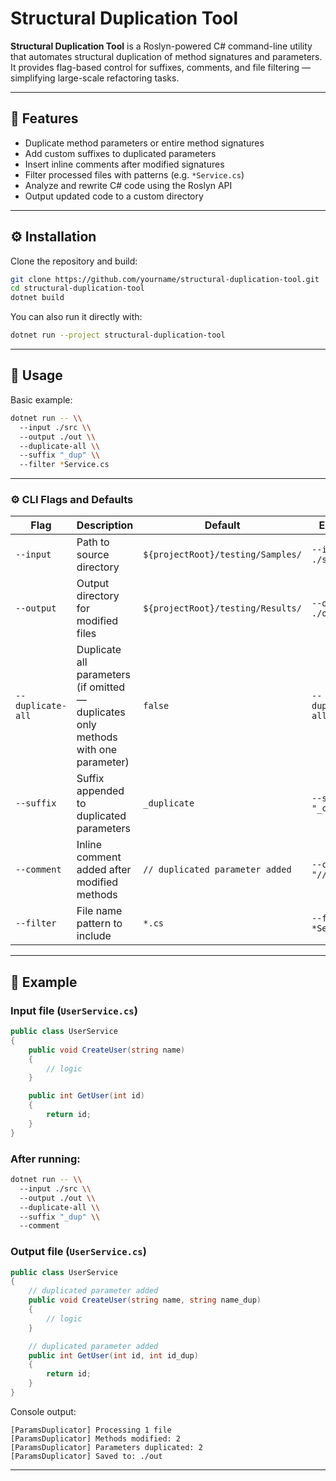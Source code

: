 # Structural Duplication Tool

**Structural Duplication Tool** is a Roslyn-powered C# command-line utility that automates structural duplication of method signatures and parameters.  
It provides flag-based control for suffixes, comments, and file filtering — simplifying large-scale refactoring tasks.

---

## 🚀 Features

- Duplicate method parameters or entire method signatures
- Add custom suffixes to duplicated parameters
- Insert inline comments after modified signatures
- Filter processed files with patterns (e.g. `*Service.cs`)
- Analyze and rewrite C# code using the Roslyn API
- Output updated code to a custom directory

---

## ⚙️ Installation

Clone the repository and build:

```bash
git clone https://github.com/yourname/structural-duplication-tool.git
cd structural-duplication-tool
dotnet build
```

You can also run it directly with:

```bash
dotnet run --project structural-duplication-tool
```

---

## 🧩 Usage

Basic example:

```bash
dotnet run -- \\
  --input ./src \\
  --output ./out \\
  --duplicate-all \\
  --suffix "_dup" \\
  --filter *Service.cs
```

---

### ⚙️ CLI Flags and Defaults

| Flag | Description | Default | Example |
|------|--------------|----------|----------|
| `--input` | Path to source directory | `${projectRoot}/testing/Samples/` | `--input ./src` |
| `--output` | Output directory for modified files | `${projectRoot}/testing/Results/` | `--output ./out` |
| `--duplicate-all` | Duplicate all parameters (if omitted — duplicates only methods with one parameter) | `false` | `--duplicate-all` |
| `--suffix` | Suffix appended to duplicated parameters | `_duplicate` | `--suffix "_copy"` |
| `--comment` | Inline comment added after modified methods | `// duplicated parameter added` | `--comment "// dup"` |
| `--filter` | File name pattern to include | `*.cs` | `--filter *Service.cs` |

---

## 🧠 Example

### Input file (`UserService.cs`)

```csharp
public class UserService
{
    public void CreateUser(string name)
    {
        // logic
    }

    public int GetUser(int id)
    {
        return id;
    }
}
```

### After running:
```bash
dotnet run -- \\
  --input ./src \\
  --output ./out \\
  --duplicate-all \\
  --suffix "_dup" \\
  --comment
```

### Output file (`UserService.cs`)

```csharp
public class UserService
{
    // duplicated parameter added
    public void CreateUser(string name, string name_dup)
    {
        // logic
    }

    // duplicated parameter added
    public int GetUser(int id, int id_dup)
    {
        return id;
    }
}
```

Console output:
```
[ParamsDuplicator] Processing 1 file
[ParamsDuplicator] Methods modified: 2
[ParamsDuplicator] Parameters duplicated: 2
[ParamsDuplicator] Saved to: ./out
```
---

